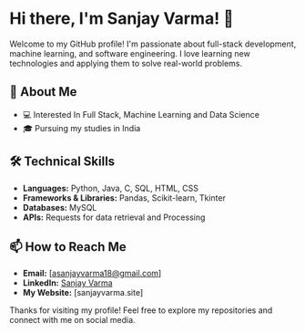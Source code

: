 
# Hi there, I'm Sanjay Varma! 👋

Welcome to my GitHub profile! I'm passionate about full-stack development, machine learning, and software engineering. I love learning new technologies and applying them to solve real-world problems.

## 🚀 About Me

- 💻 Interested In Full Stack, Machine Learning and Data Science
- 🎓 Pursuing my studies in India

## 🛠️ Technical Skills

- **Languages:** Python, Java, C, SQL, HTML, CSS
- **Frameworks & Libraries:** Pandas, Scikit-learn, Tkinter
- **Databases:** MySQL
- **APIs:** Requests for data retrieval and Processing

## 📫 How to Reach Me

- **Email:** [asanjayvarma18@gmail.com]
- **LinkedIn:** [Sanjay Varma](https://www.linkedin.com/in/addada-sanjay-varma-5a0b382a4/)
- **My Website:** [sanjayvarma.site]

Thanks for visiting my profile! Feel free to explore my repositories and connect with me on social media.
